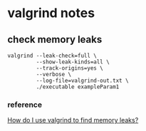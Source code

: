 # valgrind notes

## check memory leaks

```
valgrind --leak-check=full \
         --show-leak-kinds=all \
         --track-origins=yes \
         --verbose \
         --log-file=valgrind-out.txt \
         ./executable exampleParam1
```

### reference

[How do I use valgrind to find memory leaks?](https://stackoverflow.com/a/44989219)